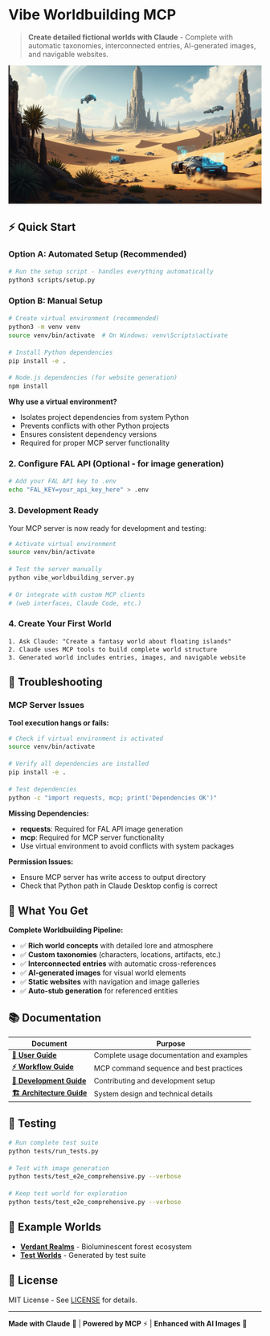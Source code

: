 # Vibe Worldbuilding MCP

> **Create detailed fictional worlds with Claude** - Complete with automatic taxonomies, interconnected entries, AI-generated images, and navigable websites.

![Example World](example-worlds/verdant-realms-20250604-143521/images/world-overview-header.png)

## ⚡ Quick Start

### Option A: Automated Setup (Recommended)
```bash
# Run the setup script - handles everything automatically
python3 scripts/setup.py
```

### Option B: Manual Setup
```bash
# Create virtual environment (recommended)
python3 -m venv venv
source venv/bin/activate  # On Windows: venv\Scripts\activate

# Install Python dependencies
pip install -e .

# Node.js dependencies (for website generation)  
npm install
```

**Why use a virtual environment?**
- Isolates project dependencies from system Python
- Prevents conflicts with other Python projects
- Ensures consistent dependency versions
- Required for proper MCP server functionality

### 2. Configure FAL API (Optional - for image generation)
```bash
# Add your FAL API key to .env
echo "FAL_KEY=your_api_key_here" > .env
```

### 3. Development Ready
Your MCP server is now ready for development and testing:

```bash
# Activate virtual environment
source venv/bin/activate

# Test the server manually
python vibe_worldbuilding_server.py

# Or integrate with custom MCP clients
# (web interfaces, Claude Code, etc.)
```

### 4. Create Your First World
```
1. Ask Claude: "Create a fantasy world about floating islands"
2. Claude uses MCP tools to build complete world structure
3. Generated world includes entries, images, and navigable website
```

## 🔧 Troubleshooting

### MCP Server Issues

**Tool execution hangs or fails:**
```bash
# Check if virtual environment is activated
source venv/bin/activate

# Verify all dependencies are installed
pip install -e .

# Test dependencies
python -c "import requests, mcp; print('Dependencies OK')"
```

**Missing Dependencies:**
- **requests**: Required for FAL API image generation
- **mcp**: Required for MCP server functionality  
- Use virtual environment to avoid conflicts with system packages

**Permission Issues:**
- Ensure MCP server has write access to output directory
- Check that Python path in Claude Desktop config is correct

## 🌟 What You Get

**Complete Worldbuilding Pipeline:**
- ✅ **Rich world concepts** with detailed lore and atmosphere
- ✅ **Custom taxonomies** (characters, locations, artifacts, etc.)
- ✅ **Interconnected entries** with automatic cross-references
- ✅ **AI-generated images** for visual world elements
- ✅ **Static websites** with navigation and image galleries
- ✅ **Auto-stub generation** for referenced entities

## 📚 Documentation

| Document | Purpose |
|----------|---------|
| **[📖 User Guide](docs/README.md)** | Complete usage documentation and examples |
| **[⚡ Workflow Guide](docs/WORKFLOW.md)** | MCP command sequence and best practices |
| **[🔧 Development Guide](docs/DEVELOPMENT.md)** | Contributing and development setup |
| **[🏗️ Architecture Guide](docs/ARCHITECTURE.md)** | System design and technical details |

## 🧪 Testing

```bash
# Run complete test suite
python tests/run_tests.py

# Test with image generation
python tests/test_e2e_comprehensive.py --verbose

# Keep test world for exploration
python tests/test_e2e_comprehensive.py --verbose
```

## 🚀 Example Worlds

- **[Verdant Realms](example-worlds/)** - Bioluminescent forest ecosystem
- **[Test Worlds](test-worlds/)** - Generated by test suite

## 📄 License

MIT License - See [LICENSE](LICENSE) for details.

---

**Made with Claude** 🤖 | **Powered by MCP** ⚡ | **Enhanced with AI Images** 🎨